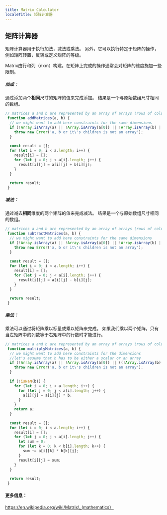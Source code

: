 ```yaml
---
title: Matrix Calculator
localeTitle: 矩阵计算器
---
```

## 矩阵计算器

矩阵计算器用于执行加法，减法或乘法。 另外，它可以执行特定于矩阵的操作，例如矩阵转置，反转或定义矩阵的等级。

Matrix由行和列（nxm）构建。在矩阵上完成的操作通常会对矩阵的维度施加一些限制。

##### 加成：

通过添加两个**相同**尺寸的矩阵的值来完成添加。 结果是一个与原始数组尺寸相同的数组。

```javascript
// matrices a and b are represented by an array of arrays (rows of columns) 
 function addMatrices(a, b) { 
  // we might want to add here constraints for the same dimensions 
  if (!Array.isArray(a) || !Array.isArray(a[0]) || !Array.isArray(b) || !Array.isArray(b[0])) { 
    throw new Error('a, b or it\'s children is not an array'); 
  } 
 
  const result = []; 
  for (let i = 0; i < a.length; i++) { 
    result[i] = []; 
    for (let j = 0; j < a[i].length; j++) { 
      result[i][j] = a[i][j] + b[i][j]; 
    } 
  } 
 
  return result; 
 } 
```

##### 减法：

通过减去**相同**维度的两个矩阵的值来完成减法。 结果是一个与原始数组尺寸相同的数组。

```javascript
// matrices a and b are represented by an array of arrays (rows of columns) 
 function subtractMatrices(a, b) { 
  // we might want to add here constraints for the same dimensions 
  if (!Array.isArray(a) || !Array.isArray(a[0]) || !Array.isArray(b) || !Array.isArray(b[0])) { 
    throw new Error('a, b or it\'s children is not an array'); 
  } 
 
  const result = []; 
  for (let i = 0; i < a.length; i++) { 
    result[i] = []; 
    for (let j = 0; j < a[i].length; j++) { 
      result[i][j] = a[i][j] - b[i][j]; 
    } 
  } 
 
  return result; 
 } 
```

##### 乘法：

乘法可以通过将矩阵乘以标量或乘以矩阵来完成。 如果我们乘以两个矩阵，只有当左矩阵中的列数等于右矩阵中的行数时才能进行。

```javascript
// matrices a and b are represented by an array of arrays (rows of columns) 
 function multiplyMatrices(a, b) { 
  // we might want to add here constraints for the dimensions 
  //let's assume that b has to be either a scalar or an array 
  if (!Array.isArray(a) || !Array.isArray(a[0]) || ((!Array.isArray(b) || !Array.isArray(b[0])) && isNaN(b))) { 
    throw new Error('a, b or it\'s children is not an array'); 
  } 
 
  if (!isNaN(b)) { 
    for (let i = 0; i < a.length; i++) { 
      for (let j = 0; j < a[i].length; j++) { 
        a[i][j] = a[i][j] * b; 
      } 
    } 
    return a; 
  } 
 
  const result = []; 
  for (let i = 0; i < a.length; i++) { 
    result[i] = []; 
    for (let j = 0; j < a[i].length; j++) { 
      let sum = 0; 
      for (let k = 0; k < b[i].length; k++) { 
        sum += a[i][k] * b[k][j]; 
      } 
      result[i][j] = sum; 
    } 
  } 
 
  return result; 
 } 
```

#### 更多信息：

https://en.wikipedia.org/wiki/Matrix\_(mathematics）